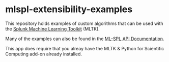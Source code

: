 # mlspl-extensibility-examples

This repository holds examples of custom algorithms that can be used with the [Splunk Machine Learning Toolkit](https://splunkbase.splunk.com/app/2890/) (MLTK).

Many of the examples can also be found in the [ML-SPL API Documentation](https://docs.splunk.com/Documentation/MLApp/latest/API/Introduction).

This app does require that you alreay have the MLTK & Python for Scientific Computing add-on already installed.



